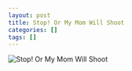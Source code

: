 ```yaml
---
layout: post
title: Stop! Or My Mom Will Shoot
categories: []
tags: []
---
```

![Stop! Or My Mom Will Shoot](https://m.media-amazon.com/images/M/MV5BNzZiZmUzMDAtN2RmZS00ZDkzLWE3OGEtNzRhYTY0NTVkNGRkXkEyXkFqcGdeQXVyNDc2NjEyMw@@._V1.jpg)
